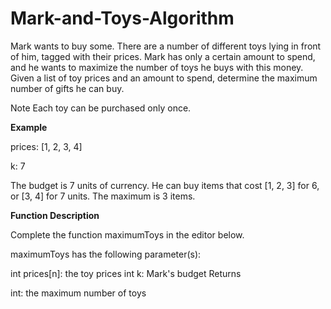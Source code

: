 # Mark-and-Toys-Algorithm

Mark wants to buy some. There are a number of different toys lying in front of him, tagged with their prices. Mark has only a certain amount to spend, and he wants to maximize the number of toys he buys with this money. Given a list of toy prices and an amount to spend, determine the maximum number of gifts he can buy.

Note Each toy can be purchased only once.

**Example**

prices: [1, 2, 3, 4]

k: 7

The budget is 7 units of currency. He can buy items that cost [1, 2, 3] for 6, or [3, 4] for 7 units. The maximum is 3 items.

**Function Description**

Complete the function maximumToys in the editor below.

maximumToys has the following parameter(s):

int prices[n]: the toy prices
int k: Mark's budget
Returns

int: the maximum number of toys
